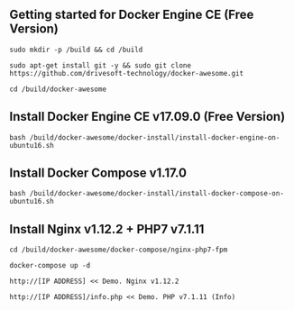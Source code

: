 Getting started for Docker Engine CE (Free Version)
---------------------------------------------------

```
sudo mkdir -p /build && cd /build

sudo apt-get install git -y && sudo git clone https://github.com/drivesoft-technology/docker-awesome.git

cd /build/docker-awesome
```


Install Docker Engine CE v17.09.0 (Free Version)
---------------------------------------------------

```
bash /build/docker-awesome/docker-install/install-docker-engine-on-ubuntu16.sh
```


Install Docker Compose v1.17.0
---------------------------------------------------

```
bash /build/docker-awesome/docker-install/install-docker-compose-on-ubuntu16.sh
```


Install Nginx v1.12.2 + PHP7 v7.1.11
---------------------------------------------------

```
cd /build/docker-awesome/docker-compose/nginx-php7-fpm

docker-compose up -d
```

```
http://[IP ADDRESS] << Demo. Nginx v1.12.2

http://[IP ADDRESS]/info.php << Demo. PHP v7.1.11 (Info) 
```
